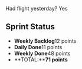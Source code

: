 Had flight yesterday? Yes

## Sprint Status
-   **Weekly Backlog**12 points
-   **Daily Done**11 points
-   **Weekly Done**48 points
-   **TOTAL:****71 points**